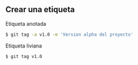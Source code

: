 ##  Crear una etiqueta

Etiqueta anotada
```bash
$ git tag -a v1.0 -m 'Version alpha del proyecto'
```

Etiqueta liviana
```bash
$ git tag v1.0
```
